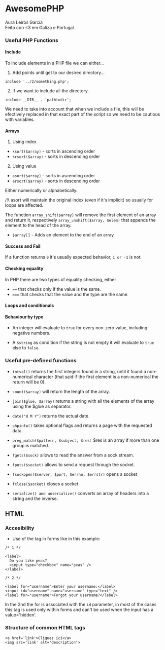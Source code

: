 # AwesomePHP

Aura Leirós García\
Feito con <3 em Galiza e Portugal

### Useful PHP Functions

#### Include

To include elements in a PHP file we can either... 

1. Add points until get to our desired directory...

`include '../2/something.php';`

2. If we want to include all the directory.

`include __DIR__ . 'pathtodir';`

We need to take into account that when we include a file, this will be efectively replaced in that exact part of the script so we need to be cautious with variables.

#### Arrays

1. Using index

- `ksort($array)` - sorts in ascending order
- `krsort($array)` - sorts in descending order

2. Using value

- `asort($array)` - sorts in ascending order
- `arsort($array)` - sorts in descending order

Either numerically or alphabetically.

/!\ asort will maintain the original index (even if it's implicit) so usually for loops are affected.

The function `array_shift($array)` will remove the first element of an array and return it, respectively `array_unshift($array, $elem)` that appends the element to the head of the array.

- `$array[]` - Adds an element to the end of an array

#### Success and Fail

If a function returns `0` it's usually expected behavior, `1 or -1` is not.

#### Checking equality

In PHP there are two types of equality checking, either

- `==` that checks only if the value is the same.
- `===` that checks that the value and the type are the same.

#### Loops and conditionals 

#### Behaviour by type

- An integer will evaluate to `true` for every non-zero value, including negative numbers.

- A `$string` as condition if the string is not empty it will evaluate to `true` else to `false`.


### Useful pre-defined functions

- `intval()` returns the first integers found in a string, until it found a non-numerical character (that said if the first element is a non-numerical the return will be 0).

- `count($array)` will return the length of the array.

- `join($glue, $array)` returns a string with all the elements of the array using the $glue as separator.

- `date("d M Y")` returns the actual date.

- `phpinfo()` takes optional flags and returns a page with the requested data.

- `preg_match($pattern, $subject, $res)` $res is an array if more than one group is matched.

- `fgets($sock)` allows to read the answer from a sock stream.

- `fputs($socket)` allows to send a request through the socket.

- `fsockopen($server, $port, $errno, $errstr)` opens a socket

- `fclose($socket)` closes a socket

- `serialize() and unserialize()` converts an array of headers into a string and the inverse.


## HTML

### Accesibility


- Use of the <label> tag in forms like in this example:

~~~
/* 1 */

<label>
  Do you like peas?
  <input type="checkbox" name="peas" />
</label>

/* 2 */

<label for="username">Enter your username:</label>
<input id="username" name="username" type="text" />
<label for="username">Forgot your username?</label>
~~~

In the 2nd the for is associated with the `id` parameter, in most of the cases this tag is used only within forms and can't be used when the input has a value='hidden'.

### Structure of common HTML tags

`<a href='link'>Cliquez ici</a>`\
`<img src='link' alt='description'>`